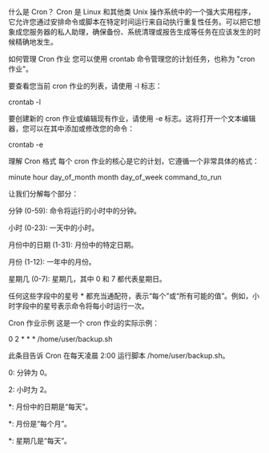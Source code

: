 什么是 Cron？
Cron 是 Linux 和其他类 Unix 操作系统中的一个强大实用程序，它允许您通过安排命令或脚本在特定时间运行来自动执行重复性任务。可以把它想象成您服务器的私人助理，确保备份、系统清理或报告生成等任务在应该发生的时候精确地发生。

如何管理 Cron 作业
您可以使用 crontab 命令管理您的计划任务，也称为 "cron 作业"。

要查看您当前 cron 作业的列表，请使用 -l 标志：

crontab -l

要创建新的 cron 作业或编辑现有作业，请使用 -e 标志。这将打开一个文本编辑器，您可以在其中添加或修改您的命令：

crontab -e

理解 Cron 格式
每个 cron 作业的核心是它的计划，它遵循一个非常具体的格式：

minute hour day_of_month month day_of_week command_to_run

让我们分解每个部分：

分钟 (0-59): 命令将运行的小时中的分钟。

小时 (0-23): 一天中的小时。

月份中的日期 (1-31): 月份中的特定日期。

月份 (1-12): 一年中的月份。

星期几 (0-7): 星期几，其中 0 和 7 都代表星期日。

任何这些字段中的星号 * 都充当通配符，表示“每个”或“所有可能的值”。例如，小时字段中的星号表示命令将每小时运行一次。

Cron 作业示例
这是一个 cron 作业的实际示例：

0 2 * * * /home/user/backup.sh

此条目告诉 Cron 在每天凌晨 2:00 运行脚本 /home/user/backup.sh。

0: 分钟为 0。

2: 小时为 2。

*: 月份中的日期是“每天”。

*: 月份是“每个月”。

*: 星期几是“每天”。